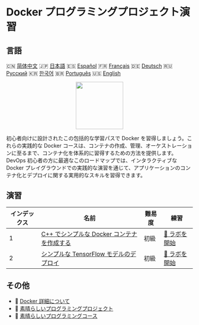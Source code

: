 # Docker プログラミングプロジェクト演習

## 言語

🇨🇳 [简体中文](README_zh.md) 🇯🇵 [日本語](README_ja.md) 🇪🇸 [Español](README_es.md) 🇫🇷 [Français](README_fr.md) 🇩🇪 [Deutsch](README_de.md) 🇷🇺 [Русский](README_ru.md) 🇰🇷 [한국어](README_ko.md) 🇧🇷 [Português](README_pt.md) 🇺🇸 [English](README.md) 

<div align="center">
<img width="128px" src="https://file.labex.io/path/X5zPui0XRqNx.png">
</div>

初心者向けに設計されたこの包括的な学習パスで Docker を習得しましょう。これらの実践的な Docker コースは、コンテナの作成、管理、オーケストレーションに至るまで、コンテナ化を体系的に習得するための方法を提供します。DevOps 初心者の方に最適なこのロードマップでは、インタラクティブな Docker プレイグラウンドでの実践的な演習を通じて、アプリケーションのコンテナ化とデプロイに関する実用的なスキルを習得できます。

## 演習

|   インデックス | 名前                                                                                                                        | 難易度   | 練習                                                                                           |
|----------------|-----------------------------------------------------------------------------------------------------------------------------|----------|------------------------------------------------------------------------------------------------|
|              1 | [C++ でシンプルな Docker コンテナを作成する](https://labex.io/ja/courses/project-creating-a-simple-docker-container-in-cpp) | 初級     | [🚀 ラボを開始](https://labex.io/ja/courses/project-creating-a-simple-docker-container-in-cpp) |
|              2 | [シンプルな TensorFlow モデルのデプロイ](https://labex.io/ja/courses/project-deploying-a-simple-tensorflow-model)           | 初級     | [🚀 ラボを開始](https://labex.io/ja/courses/project-deploying-a-simple-tensorflow-model)       |

## その他

- 🔗 [Docker 詳細について](https://labex.io/ja/skilltrees/docker)
- 🔗 [素晴らしいプログラミングプロジェクト](https://github.com/labex-labs/awesome-programming-projects)
- 🔗 [素晴らしいプログラミングコース](https://github.com/labex-labs/awesome-programming-courses)


